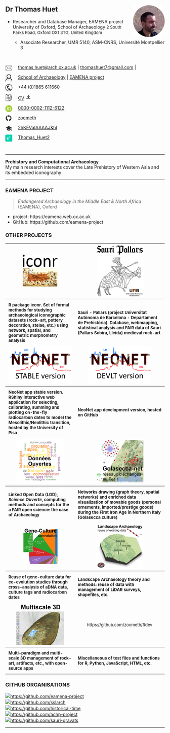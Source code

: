 ## Dr Thomas Huet <img src="img/id-r.png" align="right" width="100" height="100"/>

- Researcher and Database Manager, EAMENA project
University of Oxford, School of Archaeology
<font size="2">2 South Parks Road, Oxford OX1 3TG, United Kingdom</font>

	- Associate Researcher, UMR 5140, ASM-CNRS, Université Montpellier 3

<br>

<img align="left" width="22" height="22" src="img/gmail.png">  thomas.huet@arch.ox.ac.uk | thomashuet7@gmail.com |  

<img align="left" width="22" height="22" src="img/webpro.png">  [School of Archaeology](https://archit.web.ox.ac.uk/people/dr-thomas-huet) | [EAMENA project](https://eamena.web.ox.ac.uk/user)

<img align="left" width="22" height="22" src="img/phone.png">  +44 (0)1865 611660

<img align="left" width="22" height="22" src="img/cv.png" alt=" ">  [CV](https://github.com/zoometh/thomashuet/blob/main/cv/cv_english.pdf)         <a href="https://github.com/zoometh/thomashuet.github.io/raw/main/cv/cv_english.pdf" target="_blank"><img src="img/download.png" width="18" height="18" /></a>  

<img align="left" width="22" height="22" src="img/orcid.png" alt=" ">  [0000-0002-1112-6122](https://orcid.org/0000-0002-1112-6122)

<img align="left" width="22" height="22" src="img/github.png" alt=" ">  [zoometh](https://github.com/zoometh)

<img align="left" width="22" height="22" src="img/gscholar.png" alt=" ">  [2hKEVaIAAAAJ&hl](https://scholar.google.fr/citations?user=2hKEVaIAAAAJ&hl=en&oi=sra)

<img align="left" width="22" height="22" src="img/rgate.png" alt=" ">  [Thomas_Huet2](https://www.researchgate.net/profile/Thomas_Huet2)  
  
<br>

---

<p><b> Prehistory and Computational Archaeology </b></span><br> My main research interests cover the Late Prehistory of Western Asia and its embedded iconography </p> 

---

### EAMENA PROJECT
> *Endangered Archaeology in the Middle East & North Africa* (EAMENA), Oxford

<ul>
  <li>project: https://eamena.web.ox.ac.uk</li>
  <li>GitHub: https://github.com/eamena-project </li>
</ul>

### OTHER PROJECTS

<font size="2" align="left">
<table style="width:100%">
	<tr align="center">
		<td>
			<a href="https://github.com/zoometh/iconr/#readme" target="_blank">
				<img src="img/prj_iconr.png" width='110px' />
			</a>
		</td><td>
			<a href="https://zoometh.github.io/Sauri" target="_blank">
				<img src="img/prj_sauri.png" width='150px' />
			</a>
		</td>
	</tr><tr>
			  <th style="padding:10px">R package iconr. Set of formal methods for studying archaeological iconographic datasets (rock-art, pottery decoration, stelae, etc.) using network, spatial, and geometric morphometry analysis</th>
			  <th style="padding:10px">  Sauri - Pallars (project Universitat Autònoma de Barcelona - Departament de Prehistòria). Database, webmapping, statistical analysis and FAIR data of Sauri (Pallars Sobira, Lleida) medieval rock-art</th>
	</tr><tr align="center">
		<td>
			<a href="http://shinyserver.cfs.unipi.it:3838/C14/" target="_blank">
				<img src="img/prj_neonet_stable.png" width='200px' />
			</a>
		</td><td>
					<a href="https://github.com/zoometh/neonet#neonet-app--development-version-" target="_blank">
				<img src="img/prj_neonet_dev.png" width='200px' />
			</a>
		</td>
	</tr><tr>
			<th style="padding:10px">NeoNet app stable version. RShiny interactive web application for selecting, calibrating, summing and plotting on-the-fly radiocarbon dates to model the Mesolithic/Neolithic transition, hosted by the University of Pisa</th>
		<th style="padding:10px">NeoNet app development version, hosted on GitHub</th>
		</tr><tr align="center">
      <td>
			<a href="https://zoometh.github.io/LOD" target="_blank">
				<img src="img/prj_lod.png" width='150px' />
			</a>
		</td><td>
			<a href="https://zoometh.github.io/golasecca" target="_blank">
				<img src="img/prj_golasecca.png" width='150px' />
			</a>
		</td>
	</tr>
	<tr>
		<th style="padding:10px">Linked Open Data (LOD), <i>Science Ouverte</i>, computing methods and concepts for the a FAIR open science: the case of Archaeology </th>
		<th style="padding:10px">Networks drawing (graph theory, spatial networks) and enriched data visualization of movable goods (personal ornements, imported/prestige goods) during the First Iron Age in Northern Italy (Golasecca culture)</th>
	</tr><tr align="center">
		<td>
			<a href="https://zoometh.github.io/aDNA" target="_blank">
				<img src="img/prj_gene_culture.png" width='110px' />
			</a>
		</td><td>
			<a href="https://zoometh.github.io/popland" target="_blank">
				<img src="img/prj_landscape_archaeology.png" width='150px' />
			</a>
		</td>
	</tr><tr>
		<th style="padding:10px">Reuse of gene-culture data for co-evolution studies through cross-analysis of aDNA data, culture tags and radiocarbon dates</th>
		<th style="padding:10px">Landscape Archaeology theory and methods: reuse of data with management of LiDAR surveys, shapefiles, etc.</th>
	</tr><tr align="center">
		<td>
			<a href="https://zoometh.github.io/rockart" target="_blank">
				<img src="img/prj_rockart.png" width='150px' />
			</a>
		</td><td>
		https://github.com/zoometh/Rdev
		</td>
	</tr><tr>
		    <th style="padding:10px">Multi-paradigm and multi-scale 3D management of rock-art, artifacts, etc., with open-source apps</th>
		<th style="padding:10px">Miscellaneous of test files and functions for R, Python, JavaScript, HTML, etc.
</th>
</table>
</font>
  
### GITHUB ORGANISATIONS

<img src="https://avatars.githubusercontent.com/u/48350246?s=400&u=2ca5ec5fae595ec22b8008a24b07dd97f920141d&v=4" width='30px' /><https://github.com/eamena-project><br>
<img src="https://avatars.githubusercontent.com/u/49449374?s=200&v=4" width='30px' /><https://github.com/sslarch><br>
<img src="https://avatars.githubusercontent.com/u/118306692?s=200&v=4" width='30px' /><https://github.com/historical-time><br>
<img src="https://avatars.githubusercontent.com/u/128705097?s=200&v=4" width='30px' /><https://github.com/achp-project><br>
<img src="https://avatars.githubusercontent.com/u/133908146?s=200&v=4" width='30px' /><https://github.com/sauri-gravats><br>

---
